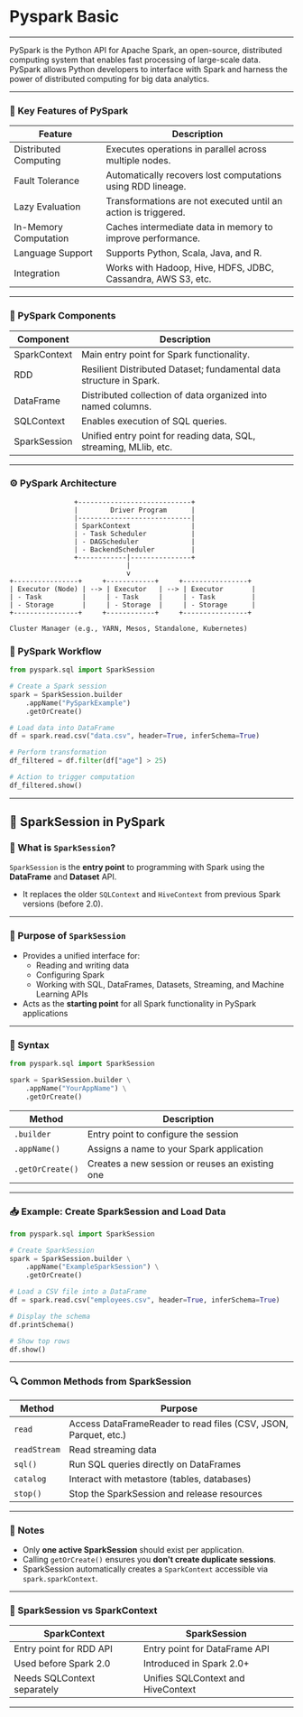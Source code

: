 # Pyspark Basic 

---
PySpark is the Python API for Apache Spark, an open-source, distributed computing system that enables fast processing of large-scale data. PySpark allows Python developers to interface with Spark and harness the power of distributed computing for big data analytics.

---

### 📌 Key Features of PySpark

| Feature                      | Description                                                                 |
|-----------------------------|-----------------------------------------------------------------------------|
| Distributed Computing       | Executes operations in parallel across multiple nodes.                     |
| Fault Tolerance             | Automatically recovers lost computations using RDD lineage.                |
| Lazy Evaluation             | Transformations are not executed until an action is triggered.             |
| In-Memory Computation       | Caches intermediate data in memory to improve performance.                 |
| Language Support            | Supports Python, Scala, Java, and R.                                       |
| Integration                 | Works with Hadoop, Hive, HDFS, JDBC, Cassandra, AWS S3, etc.               |

---

### 🧱 PySpark Components

| Component    | Description                                                                 |
|--------------|-----------------------------------------------------------------------------|
| SparkContext | Main entry point for Spark functionality.                                   |
| RDD          | Resilient Distributed Dataset; fundamental data structure in Spark.         |
| DataFrame    | Distributed collection of data organized into named columns.                |
| SQLContext   | Enables execution of SQL queries.                                           |
| SparkSession | Unified entry point for reading data, SQL, streaming, MLlib, etc.          |

---

### ⚙️ PySpark Architecture

```plaintext
                +----------------------------+
                |        Driver Program      |
                |----------------------------|
                | SparkContext               |
                | - Task Scheduler           |
                | - DAGScheduler             |
                | - BackendScheduler         |
                +------------|---------------+
                             |
                             v
+----------------+     +------------+     +----------------+
| Executor (Node) | --> | Executor   | --> | Executor       |
| - Task          |     | - Task     |     | - Task         |
| - Storage       |     | - Storage  |     | - Storage      |
+----------------+     +------------+     +----------------+

Cluster Manager (e.g., YARN, Mesos, Standalone, Kubernetes)
```
### 🔄 PySpark Workflow
```python
from pyspark.sql import SparkSession

# Create a Spark session
spark = SparkSession.builder
    .appName("PySparkExample")
    .getOrCreate()

# Load data into DataFrame
df = spark.read.csv("data.csv", header=True, inferSchema=True)

# Perform transformation
df_filtered = df.filter(df["age"] > 25)

# Action to trigger computation
df_filtered.show()
```
---

## 🔹 SparkSession in PySpark

### 📘 What is `SparkSession`?

`SparkSession` is the **entry point** to programming with Spark using the **DataFrame** and **Dataset** API.  
* It replaces the older `SQLContext` and `HiveContext` from previous Spark versions (before 2.0).

---

### 🧠 Purpose of `SparkSession`

- Provides a unified interface for:
  - Reading and writing data
  - Configuring Spark
  - Working with SQL, DataFrames, Datasets, Streaming, and Machine Learning APIs
- Acts as the **starting point** for all Spark functionality in PySpark applications

---

### 🔧 Syntax

```python
from pyspark.sql import SparkSession

spark = SparkSession.builder \
    .appName("YourAppName") \
    .getOrCreate()
````

| Method           | Description                                     |
| ---------------- | ----------------------------------------------- |
| `.builder`       | Entry point to configure the session            |
| `.appName()`     | Assigns a name to your Spark application        |
| `.getOrCreate()` | Creates a new session or reuses an existing one |

---

### 📥 Example: Create SparkSession and Load Data

```python
from pyspark.sql import SparkSession

# Create SparkSession
spark = SparkSession.builder \
    .appName("ExampleSparkSession") \
    .getOrCreate()

# Load a CSV file into a DataFrame
df = spark.read.csv("employees.csv", header=True, inferSchema=True)

# Display the schema
df.printSchema()

# Show top rows
df.show()
```

---

### 🔍 Common Methods from SparkSession

| Method       | Purpose                                                         |
| ------------ | --------------------------------------------------------------- |
| `read`       | Access DataFrameReader to read files (CSV, JSON, Parquet, etc.) |
| `readStream` | Read streaming data                                             |
| `sql()`      | Run SQL queries directly on DataFrames                          |
| `catalog`    | Interact with metastore (tables, databases)                     |
| `stop()`     | Stop the SparkSession and release resources                     |

---

### 📎 Notes

* Only **one active SparkSession** should exist per application.
* Calling `getOrCreate()` ensures you **don't create duplicate sessions**.
* SparkSession automatically creates a `SparkContext` accessible via `spark.sparkContext`.

---

### 📌 SparkSession vs SparkContext

| SparkContext                | SparkSession                       |
| --------------------------- | ---------------------------------- |
| Entry point for RDD API     | Entry point for DataFrame API      |
| Used before Spark 2.0       | Introduced in Spark 2.0+           |
| Needs SQLContext separately | Unifies SQLContext and HiveContext |

---




